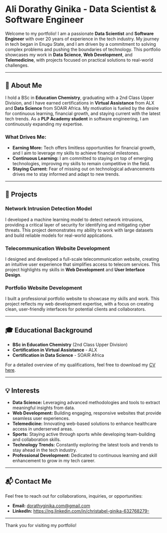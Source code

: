 ﻿# Ali Dorathy Ginika - Data Scientist & Software Engineer

Welcome to my portfolio! I am a passionate **Data Scientist** and **Software Engineer** with over 20 years of experience in the tech industry. My journey in tech began in Enugu State, and I am driven by a commitment to solving complex problems and pushing the boundaries of technology. This portfolio showcases my work in **Data Science**, **Web Development**, and **Telemedicine**, with projects focused on practical solutions to real-world challenges.

---

## 📝 About Me

I hold a BSc in **Education Chemistry**, graduating with a 2nd Class Upper Division, and I have earned certifications in **Virtual Assistance** from ALX and **Data Science** from SOAIR Africa. My motivation is fueled by the desire for continuous learning, financial growth, and staying current with the latest tech trends. As a **PLP Academy student** in software engineering, I am continuously expanding my expertise.

### What Drives Me:
- **Earning More:** Tech offers limitless opportunities for financial growth, and I aim to leverage my skills to achieve financial milestones.
- **Continuous Learning:** I am committed to staying on top of emerging technologies, improving my skills to remain competitive in the field.
- **Staying Current:** Fear of missing out on technological advancements drives me to stay informed and adapt to new trends.

---

## 💼 Projects

### **Network Intrusion Detection Model**
I developed a machine learning model to detect network intrusions, providing a critical layer of security for identifying and mitigating cyber threats. This project demonstrates my ability to work with large datasets and build reliable models for real-world applications.

### **Telecommunication Website Development**
I designed and developed a full-scale telecommunication website, creating an intuitive user experience that simplifies access to telecom services. This project highlights my skills in **Web Development** and **User Interface Design**.

### **Portfolio Website Development**
I built a professional portfolio website to showcase my skills and work. This project reflects my web development expertise, with a focus on creating clean, user-friendly interfaces for potential clients and collaborators.

---

## 🎓 Educational Background

- **BSc in Education Chemistry** (2nd Class Upper Division)
- **Certification in Virtual Assistance** - ALX
- **Certification in Data Science** - SOAIR Africa

For a detailed overview of my qualifications, feel free to download my [CV here](#).

---

## 💡 Interests
- **Data Science:** Leveraging advanced methodologies and tools to extract meaningful insights from data.
- **Web Development:** Building engaging, responsive websites that provide seamless user experiences.
- **Telemedicine:** Innovating web-based solutions to enhance healthcare access in underserved areas.
- **Sports:** Staying active through sports while developing team-building and collaboration skills.
- **Technology Trends:** Constantly exploring the latest tools and trends to stay ahead in the tech industry.
- **Professional Development:** Dedicated to continuous learning and skill enhancement to grow in my tech career.

---

## 📬 Contact Me

Feel free to reach out for collaborations, inquiries, or opportunities:

- **Email:** dorathyginika.com@gmail.com
- **LinkedIn:** https://ng.linkedin.com/in/christabel-ginika-632768279- 
---

Thank you for visiting my portfolio!
